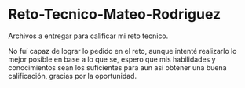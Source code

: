 # Reto-Tecnico-Mateo-Rodriguez
Archivos a entregar para calificar mi reto tecnico.

No fuí capaz de lograr lo pedido en el reto, aunque intenté realizarlo lo mejor posible en base a lo que se, espero que mis habilidades y conocimientos sean los suficientes para aun así obtener una buena calificación, gracias por la oportunidad.
